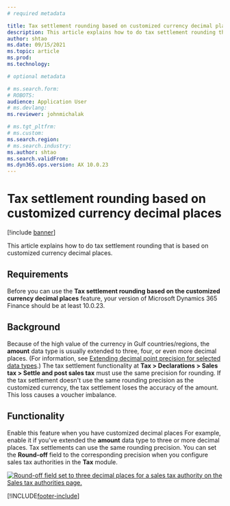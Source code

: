 ```yaml
---
# required metadata

title: Tax settlement rounding based on customized currency decimal places
description: This article explains how to do tax settlement rounding that is based on customized currency decimal places.
author: shtao
ms.date: 09/15/2021
ms.topic: article
ms.prod: 
ms.technology: 

# optional metadata

# ms.search.form: 
# ROBOTS: 
audience: Application User
# ms.devlang: 
ms.reviewer: johnmichalak

# ms.tgt_pltfrm: 
# ms.custom: 
ms.search.region:
# ms.search.industry: 
ms.author: shtao
ms.search.validFrom:
ms.dyn365.ops.version: AX 10.0.23
---
```


# Tax settlement rounding based on customized currency decimal places

[!include [banner](../../includes/banner.md)]

This article explains how to do tax settlement rounding that is based on customized currency decimal places.

## Requirements

Before you can use the **Tax settlement rounding based on the customized currency decimal places** feature, your version of Microsoft Dynamics 365 Finance should be at least 10.0.23.

## Background

Because of the high value of the currency in Gulf countries/regions, the **amount** data type is usually extended to three, four, or even more decimal places. (For information, see [Extending decimal point precision for selected data types](../../../fin-ops-core/dev-itpro/extensibility/decimal-point-precision.md).) The tax settlement functionality at **Tax \> Declarations \> Sales tax \> Settle and post sales tax** must use the same precision for rounding. If the tax settlement doesn't use the same rounding precision as the customized currency, the tax settlement loses the accuracy of the amount. This loss causes a voucher imbalance.

## Functionality

Enable this feature when you have customized decimal places For example, enable it if you've extended the **amount** data type to three or more decimal places. Tax settlements can use the same rounding precision. You can set the **Round-off** field to the corresponding precision when you configure sales tax authorities in the **Tax** module.

[![Round-off field set to three decimal places for a sales tax authority on the Sales tax authorities page.](../media/tax-settle-tax-authority-round-off.png)](/media/tax-settle-tax-authority-round-off.png)

[!INCLUDE[footer-include](../../../includes/footer-banner.md)]
